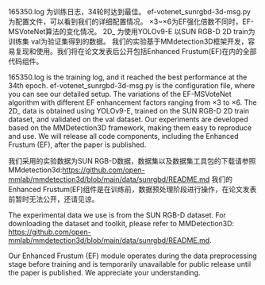165350.log 为训练日志，34轮时达到最佳。
ef-votenet_sunrgbd-3d-msg.py 为配置文件，可以看到我们的详细配置情况。
×3~×6为EF强化倍数不同时，EF-MSVoteNet算法的变化情况。
2D_ 为使用YOLOv9-E 以SUN RGB-D 2D train为训练集 val为验证集得到的数据。
我们的实验基于MMdetection3D框架开发，容易复现和使用。我们将在论文发表后公开包括Enhanced Frustum(EF)在内的全部代码组件。

165350.log is the training log, and it reached the best performance at the 34th epoch.
ef-votenet_sunrgbd-3d-msg.py is the configuration file, where you can see our detailed setup.
The variations of the EF-MSVoteNet algorithm with different EF enhancement factors ranging from ×3 to ×6. 
The 2D_ data is obtained using YOLOv9-E, trained on the SUN RGB-D 2D train dataset, and validated on the val dataset.
Our experiments are developed based on the MMDetection3D framework, making them easy to reproduce and use. We will release all code components, including the Enhanced Frustum (EF), after the paper is published.

我们采用的实验数据为SUN RGB-D数据，数据集以及数据集工具包的下载请参照MMdetection3d:https://github.com/open-mmlab/mmdetection3d/blob/main/data/sunrgbd/README.md
我们的Enhanced Frustum(EF)组件是在训练前，数据预处理阶段进行操作，在论文发表前暂时无法公开，还请见谅。


The experimental data we use is from the SUN RGB-D dataset. For downloading the dataset and toolkit, please refer to MMDetection3D: https://github.com/open-mmlab/mmdetection3d/blob/main/data/sunrgbd/README.md.

Our Enhanced Frustum (EF) module operates during the data preprocessing stage before training and is temporarily unavailable for public release until the paper is published. We appreciate your understanding.


